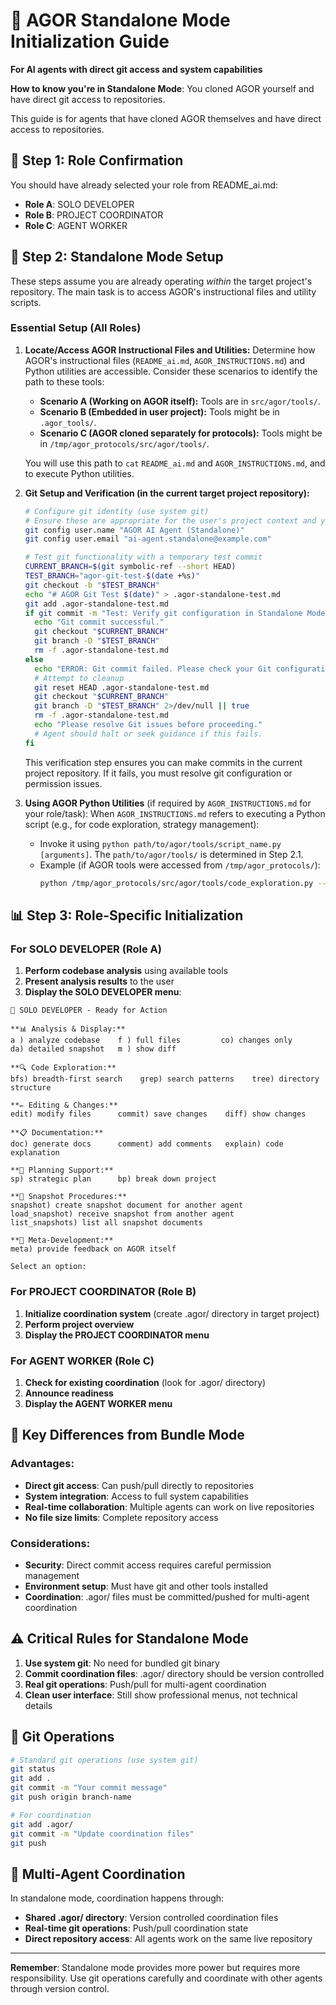 # 🚀 AGOR Standalone Mode Initialization Guide

**For AI agents with direct git access and system capabilities**

**How to know you're in Standalone Mode**: You cloned AGOR yourself and have direct git access to repositories.

This guide is for agents that have cloned AGOR themselves and have direct access to repositories.

## 🎯 Step 1: Role Confirmation

You should have already selected your role from README_ai.md:

- **Role A**: SOLO DEVELOPER
- **Role B**: PROJECT COORDINATOR
- **Role C**: AGENT WORKER

## 🔧 Step 2: Standalone Mode Setup

These steps assume you are already operating *within* the target project's repository. The main task is to access AGOR's instructional files and utility scripts.

### Essential Setup (All Roles)

1.  **Locate/Access AGOR Instructional Files and Utilities:**
    Determine how AGOR's instructional files (`README_ai.md`, `AGOR_INSTRUCTIONS.md`) and Python utilities are accessible. Consider these scenarios to identify the path to these tools:
    *   **Scenario A (Working on AGOR itself):** Tools are in `src/agor/tools/`.
    *   **Scenario B (Embedded in user project):** Tools might be in `.agor_tools/`.
    *   **Scenario C (AGOR cloned separately for protocols):** Tools might be in `/tmp/agor_protocols/src/agor/tools/`.

    You will use this path to `cat` `README_ai.md` and `AGOR_INSTRUCTIONS.md`, and to execute Python utilities.

2.  **Git Setup and Verification (in the current target project repository):**

    ```bash
    # Configure git identity (use system git)
    # Ensure these are appropriate for the user's project context and your operational guidelines
    git config user.name "AGOR AI Agent (Standalone)"
    git config user.email "ai-agent.standalone@example.com"

    # Test git functionality with a temporary test commit
    CURRENT_BRANCH=$(git symbolic-ref --short HEAD)
    TEST_BRANCH="agor-git-test-$(date +%s)"
    git checkout -b "$TEST_BRANCH"
    echo "# AGOR Git Test $(date)" > .agor-standalone-test.md
    git add .agor-standalone-test.md
    if git commit -m "Test: Verify git configuration in Standalone Mode"; then
      echo "Git commit successful."
      git checkout "$CURRENT_BRANCH"
      git branch -D "$TEST_BRANCH"
      rm -f .agor-standalone-test.md
    else
      echo "ERROR: Git commit failed. Please check your Git configuration and repository permissions."
      # Attempt to cleanup
      git reset HEAD .agor-standalone-test.md
      git checkout "$CURRENT_BRANCH"
      git branch -D "$TEST_BRANCH" 2>/dev/null || true
      rm -f .agor-standalone-test.md
      echo "Please resolve Git issues before proceeding."
      # Agent should halt or seek guidance if this fails.
    fi
    ```
    This verification step ensures you can make commits in the current project repository. If it fails, you must resolve git configuration or permission issues.

3.  **Using AGOR Python Utilities** (if required by `AGOR_INSTRUCTIONS.md` for your role/task):
    When `AGOR_INSTRUCTIONS.md` refers to executing a Python script (e.g., for code exploration, strategy management):
    *   Invoke it using `python path/to/agor/tools/script_name.py [arguments]`. The `path/to/agor/tools/` is determined in Step 2.1.
    *   Example (if AGOR tools were accessed from `/tmp/agor_protocols/`):
        ```bash
        python /tmp/agor_protocols/src/agor/tools/code_exploration.py --pattern "my_function" .
        ```

## 📊 Step 3: Role-Specific Initialization

### For SOLO DEVELOPER (Role A)

1. **Perform codebase analysis** using available tools
2. **Present analysis results** to the user
3. **Display the SOLO DEVELOPER menu**:

```
🎼 SOLO DEVELOPER - Ready for Action

**📊 Analysis & Display:**
a ) analyze codebase    f ) full files         co) changes only
da) detailed snapshot   m ) show diff

**🔍 Code Exploration:**
bfs) breadth-first search    grep) search patterns    tree) directory structure

**✏️ Editing & Changes:**
edit) modify files      commit) save changes    diff) show changes

**📋 Documentation:**
doc) generate docs      comment) add comments   explain) code explanation

**🎯 Planning Support:**
sp) strategic plan      bp) break down project

**🤝 Snapshot Procedures:**
snapshot) create snapshot document for another agent
load_snapshot) receive snapshot from another agent
list_snapshots) list all snapshot documents

**🔄 Meta-Development:**
meta) provide feedback on AGOR itself

Select an option:
```

### For PROJECT COORDINATOR (Role B)

1. **Initialize coordination system** (create .agor/ directory in target project)
2. **Perform project overview**
3. **Display the PROJECT COORDINATOR menu**

### For AGENT WORKER (Role C)

1. **Check for existing coordination** (look for .agor/ directory)
2. **Announce readiness**
3. **Display the AGENT WORKER menu**

## 🔄 Key Differences from Bundle Mode

### Advantages:

- **Direct git access**: Can push/pull directly to repositories
- **System integration**: Access to full system capabilities
- **Real-time collaboration**: Multiple agents can work on live repositories
- **No file size limits**: Complete repository access

### Considerations:

- **Security**: Direct commit access requires careful permission management
- **Environment setup**: Must have git and other tools installed
- **Coordination**: .agor/ files must be committed/pushed for multi-agent coordination

## ⚠️ Critical Rules for Standalone Mode

1. **Use system git**: No need for bundled git binary
2. **Commit coordination files**: .agor/ directory should be version controlled
3. **Real git operations**: Push/pull for multi-agent coordination
4. **Clean user interface**: Still show professional menus, not technical details

## 🔄 Git Operations

```bash
# Standard git operations (use system git)
git status
git add .
git commit -m "Your commit message"
git push origin branch-name

# For coordination
git add .agor/
git commit -m "Update coordination files"
git push
```

## 🤝 Multi-Agent Coordination

In standalone mode, coordination happens through:

- **Shared .agor/ directory**: Version controlled coordination files
- **Real-time git operations**: Push/pull coordination state
- **Direct repository access**: All agents work on the same live repository

---

**Remember**: Standalone mode provides more power but requires more responsibility. Use git operations carefully and coordinate with other agents through version control.
